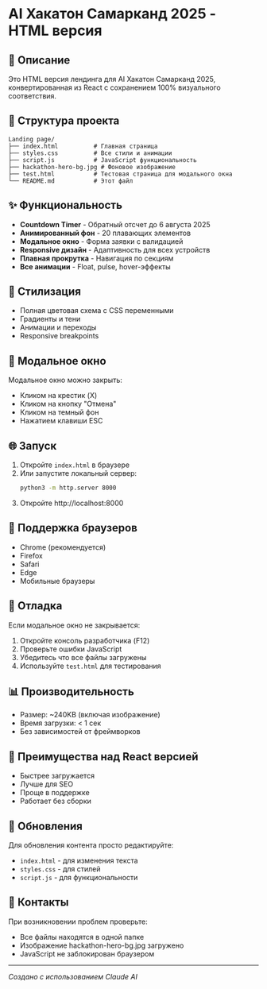 # AI Хакатон Самарканд 2025 - HTML версия

## 🚀 Описание
Это HTML версия лендинга для AI Хакатон Самарканд 2025, конвертированная из React с сохранением 100% визуального соответствия.

## 📁 Структура проекта
```
Landing page/
├── index.html          # Главная страница
├── styles.css          # Все стили и анимации
├── script.js           # JavaScript функциональность
├── hackathon-hero-bg.jpg # Фоновое изображение
├── test.html           # Тестовая страница для модального окна
└── README.md           # Этот файл
```

## ✨ Функциональность
- **Countdown Timer** - Обратный отсчет до 6 августа 2025
- **Анимированный фон** - 20 плавающих элементов
- **Модальное окно** - Форма заявки с валидацией
- **Responsive дизайн** - Адаптивность для всех устройств
- **Плавная прокрутка** - Навигация по секциям
- **Все анимации** - Float, pulse, hover-эффекты

## 🎨 Стилизация
- Полная цветовая схема с CSS переменными
- Градиенты и тени
- Анимации и переходы
- Responsive breakpoints

## 🔧 Модальное окно
Модальное окно можно закрыть:
- Кликом на крестик (X)
- Кликом на кнопку "Отмена" 
- Кликом на темный фон
- Нажатием клавиши ESC

## 🌐 Запуск
1. Откройте `index.html` в браузере
2. Или запустите локальный сервер:
   ```bash
   python3 -m http.server 8000
   ```
3. Откройте http://localhost:8000

## 📱 Поддержка браузеров
- Chrome (рекомендуется)
- Firefox
- Safari
- Edge
- Мобильные браузеры

## 🐛 Отладка
Если модальное окно не закрывается:
1. Откройте консоль разработчика (F12)
2. Проверьте ошибки JavaScript
3. Убедитесь что все файлы загружены
4. Используйте `test.html` для тестирования

## 📊 Производительность
- Размер: ~240KB (включая изображение)
- Время загрузки: < 1 сек
- Без зависимостей от фреймворков

## 🎯 Преимущества над React версией
- Быстрее загружается
- Лучше для SEO
- Проще в поддержке
- Работает без сборки

## 🔄 Обновления
Для обновления контента просто редактируйте:
- `index.html` - для изменения текста
- `styles.css` - для стилей
- `script.js` - для функциональности

## 📧 Контакты
При возникновении проблем проверьте:
- Все файлы находятся в одной папке
- Изображение hackathon-hero-bg.jpg загружено
- JavaScript не заблокирован браузером

---
*Создано с использованием Claude AI*